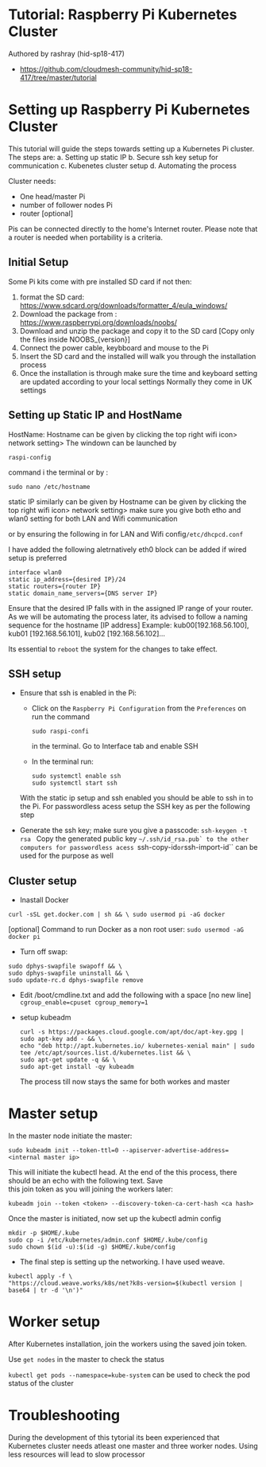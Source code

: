 # Tutorial: Raspberry Pi Kubernetes Cluster

Authored by rashray (hid-sp18-417)
- https://github.com/cloudmesh-community/hid-sp18-417/tree/master/tutorial

# Setting up Raspberry Pi Kubernetes Cluster

This tutorial will guide the steps towards setting up a Kubernetes Pi cluster.
The steps are:
a. Setting up static IP
b. Secure ssh key setup for communication
c. Kubenetes cluster setup
d. Automating the process

Cluster needs:
*  One head/master Pi
*  number of follower nodes Pi
*  router [optional]

Pis can be connected directly to the home's Internet router.
Please note that a router is needed when portability is a criteria. 
## Initial Setup
Some Pi kits come with pre installed SD card if not then:
 1. format the SD card:
    https://www.sdcard.org/downloads/formatter_4/eula_windows/
 2. Download the package from :
    https://www.raspberrypi.org/downloads/noobs/
 3. Download and unzip the package and copy it to the SD card
 [Copy only the files inside NOOBS_{version}]
 4. Connect the power cable, keybboard and mouse to the Pi
 5. Insert the SD card and the installed will walk you through the installation process
 6. Once the installation is through make sure the time and keyboard setting are updated according to your local settings
  Normally they come in UK settings
 
  

## Setting up Static IP and HostName

HostName:
Hostname can be given by clicking the top right wifi icon> network setting>
The windown can be launched by 

```raspi-config``` 

command i the terminal or by :

    sudo nano /etc/hostname

static IP similarly can be given by
Hostname can be given by clicking the top right wifi icon> network setting>
make sure you give both etho and wlan0 setting for both LAN and Wifi communication

or by ensuring the following in for LAN and Wifi config``/etc/dhcpcd.conf``

I have added the following aletrnatively eth0 block can be added if wired setup is preferred
```
interface wlan0
static ip_address={desired IP}/24
static routers={router IP}
static domain_name_servers={DNS server IP}
```

Ensure that the desired IP falls with in the assigned IP range of your router.
As we will be automating the process later, its advised to follow a naming sequence for the hostname [IP address]
Example: kub00[192.168.56.100], kub01 [192.168.56.101], kub02 [192.168.56.102]...

Its essential to ``reboot`` the system for the changes to take effect.

## SSH setup

* Ensure that ssh is enabled in the Pi:

  - Click on the ```Raspberry Pi Configuration``` from the ```Preferences``` on run the command 
      
    ```sudo raspi-confi``` 
        
    in the terminal. Go to Interface tab and enable SSH
  - In the terminal run:
    ```
    sudo systemctl enable ssh
    sudo systemctl start ssh
    ```

  With the static ip setup and ssh enabled you should be able to ssh in to the Pi. For passwordless acess setup the SSH key as   per the following step
* Generate the ssh key; make sure you give a passcode:
        ```
          ssh-keygen -t rsa 
        ```
  Copy the generated public key ``~/.ssh/id_rsa.pub` to the other computers for passwordless acess
  ``ssh-copy-id`` or ``ssh-import-id`` can be used for the purpose as well
  
## Cluster setup

  * Inastall Docker
  
  ``
  curl -sSL get.docker.com | sh && \
  sudo usermod pi -aG docker
  ``
  
  [optional] Command to run Docker as a non root user:
  ``
  sudo usermod -aG docker pi
  ``
  
  * Turn off swap:
  ```
  sudo dphys-swapfile swapoff && \
  sudo dphys-swapfile uninstall && \
  sudo update-rc.d dphys-swapfile remove
  ```
* Edit /boot/cmdline.txt and add the following with a space [no new line]
``
cgroup_enable=cpuset cgroup_memory=1
``
* setup kubeadm
  
  ```
  curl -s https://packages.cloud.google.com/apt/doc/apt-key.gpg | sudo apt-key add - && \
  echo "deb http://apt.kubernetes.io/ kubernetes-xenial main" | sudo tee /etc/apt/sources.list.d/kubernetes.list && \
  sudo apt-get update -q && \
  sudo apt-get install -qy kubeadm
  ```
  
  The process till now stays the same for both workes and master
  
# Master setup
  
  In the master node initiate the master:
  
  ```
  sudo kubeadm init --token-ttl=0 --apiserver-advertise-address=<internal master ip>
  ```
  
  This will initiate the kubectl head. At the end of the this process, there should be an echo with the following text. Save   
  this join token as you will joining the workers later:

  ```
  kubeadm join --token <token> --discovery-token-ca-cert-hash <ca hash>
  ```

  Once the master is initiated, now set up the kubectl admin config

  ```
  mkdir -p $HOME/.kube
  sudo cp -i /etc/kubernetes/admin.conf $HOME/.kube/config
  sudo chown $(id -u):$(id -g) $HOME/.kube/config
  ```
  * The final step is setting up the networking. I have used weave.
  ```
  kubectl apply -f \
 "https://cloud.weave.works/k8s/net?k8s-version=$(kubectl version | base64 | tr -d '\n')"
 ```
  
# Worker setup
  
  After Kubernetes installation, join the workers using the saved join token.
  
  Use `get nodes` in the master to check the status
  
  `kubectl get pods --namespace=kube-system` can be used to check the pod status of the cluster
  
  # Troubleshooting 
  During the development of this tytorial its been experienced that Kubernetes cluster needs atleast one master and three worker nodes.
  Using less resources will lead to slow processor

